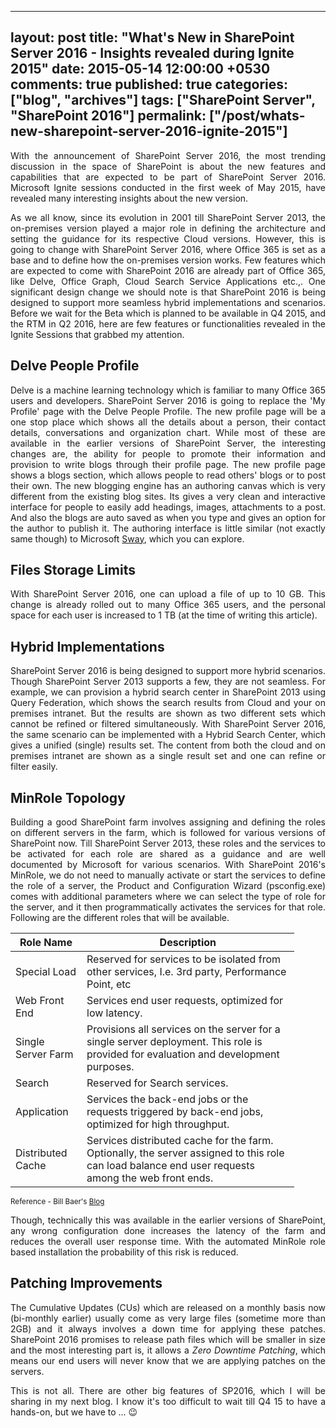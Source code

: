 ---
layout: post
title: "What's New in SharePoint Server 2016 - Insights revealed during Ignite 2015"
date: 2015-05-14 12:00:00 +0530
comments: true
published: true
categories: ["blog", "archives"]
tags: ["SharePoint Server", "SharePoint 2016"]
permalink: ["/post/whats-new-sharepoint-server-2016-ignite-2015"]
  ---
<!-- more -->
<p style="text-align: justify;">With the announcement of SharePoint Server 2016, the most trending discussion in the space of SharePoint is about the new features and capabilities that are expected to be part of SharePoint Server 2016. Microsoft Ignite sessions conducted in the first week of May 2015, have revealed many interesting insights about the new version.</p>
<p style="text-align: justify;">As we all know, since its evolution in 2001 till SharePoint Server 2013, the on-premises version played a major role in defining the architecture and setting the guidance for its respective Cloud versions. However, this is going to change with SharePoint Server 2016, where Office 365 is set as a base and to define how the on-premises version works. Few features which are expected to come with SharePoint 2016 are already part of Office 365, like Delve, Office Graph, Cloud Search Service Applications etc.,. One significant design change we should note is that SharePoint 2016 is being designed to support more seamless hybrid implementations and scenarios. Before we wait for the Beta which is planned to be available in Q4 2015, and the RTM in Q2 2016, here are few features or functionalities revealed in the Ignite Sessions that grabbed my attention.</p>
<h2>Delve People Profile</h2>
<p style="text-align: justify;">Delve is a machine learning technology which is familiar to many Office 365 users and developers. SharePoint Server 2016 is going to replace the 'My Profile' page with the Delve People Profile. The new profile page will be a one stop place which shows all the details about a person, their contact details, conversations and organization chart. While most of these are available in the earlier versions of SharePoint Server, the interesting changes are, the ability for people to promote their information and provision to write blogs through their profile page. The new profile page shows a blogs section, which allows people to read others' blogs or to post their own. The new blogging engine has an authoring canvas which is very different from the existing blog sites. Its gives a very clean and interactive interface for people to easily add headings, images, attachments to a post. And also the blogs are auto saved as when you type and gives an option for the author to publish it. The authoring interface is little similar (not exactly same though) to Microsoft <a href="https://sway.com/">Sway</a>, which you can explore.</p>
<h2>Files Storage Limits</h2>
<p style="text-align: justify;">With SharePoint Server 2016, one can upload a file of up to 10 GB. This change is already rolled out to many Office 365 users, and the personal space for each user is increased to 1 TB (at the time of writing this article).</p>
<h2>Hybrid Implementations</h2>
<p style="text-align: justify;">SharePoint Server 2016 is being designed to support more hybrid scenarios. Though SharePoint Server 2013 supports a few, they are not seamless. For example, we can provision a hybrid search center in SharePoint 2013 using Query Federation, which shows the search results from Cloud and your on premises intranet. But the results are shown as two different sets which cannot be refined or filtered simultaneously. With SharePoint Server 2016, the same scenario can be implemented with a Hybrid Search Center, which gives a unified (single) results set. The content from both the cloud and on premises intranet are shown as a single result set and one can refine or filter easily. </p>
<h2>MinRole Topology</h2>
<p style="text-align: justify;">Building a good SharePoint farm involves assigning and defining the roles on different servers in the farm, which is followed for various versions of SharePoint now. Till SharePoint Server 2013, these roles and the services to be activated for each role are shared as a guidance and are well documented by Microsoft for various scenarios. With SharePoint 2016's MinRole, we do not need to manually activate or start the services to define the role of a server, the Product and Configuration Wizard (psconfig.exe) comes with additional parameters where we can select the type of role for the server, and it then programmatically activates the services for that role. Following are the different roles that will be available.</p>
<table class="spd-table" style="width: 90%;">
<thead>
<tr>
<th>Role Name</th>
<th>Description</th>
</tr>
</thead>
<tbody>
<tr>
<td>Special Load</td>
<td>Reserved for services to be isolated from other services, I.e. 3rd party, Performance Point, etc</td>
</tr>
<tr>
<td>Web Front End</td>
<td>Services end user requests, optimized for low latency.</td>
</tr>
<tr>
<td>Single Server Farm</td>
<td>Provisions all services on the server for a single server deployment. This role is provided for evaluation and development purposes.</td>
</tr>
<tr>
<td>Search</td>
<td>Reserved for Search services.</td>
</tr>
<tr>
<td>Application</td>
<td>Services the back-end jobs or the requests triggered by back-end jobs, optimized for high throughput.</td>
</tr>
<tr>
<td>Distributed Cache</td>
<td>Services distributed cache for the farm. Optionally, the server assigned to this role can load balance end user requests among the web front ends.</td>
</tr>
</tbody>
</table>
<p><small>Reference - Bill Baer's <a href="http://blogs.technet.com/b/wbaer/archive/2015/05/12/what-s-new-in-sharepoint-server-2016-installation-and-deployment.aspx">Blog</a></small></p>
<p style="text-align: justify;">Though, technically this was available in the earlier versions of SharePoint, any wrong configuration done increases the latency of the farm and reduces the overall user response time. With the automated MinRole role based installation the probability of this risk is reduced.</p>
<h2>Patching Improvements</h2>
<p style="text-align: justify;">The Cumulative Updates (CUs) which are released on a monthly basis now (bi-monthly earlier) usually come as very large files (sometime more than 2GB) and it always involves a down time for applying these patches. SharePoint 2016 promises to release path files which will be smaller in size and the most interesting part is, it allows a <em>Zero Downtime Patching</em>, which means our end users will never know that we are applying patches on the servers.</p>
<p style="text-align: justify;">This is not all. There are other big features of SP2016, which I will be sharing in my next blog. I know it's too difficult to wait till Q4 15 to have a hands-on, but we have to ... 😉</p>

